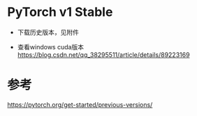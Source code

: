 
# PyTorch v1 Stable
- 下载历史版本，见附件

- 查看windows cuda版本
https://blog.csdn.net/qq_38295511/article/details/89223169

# 参考
https://pytorch.org/get-started/previous-versions/


